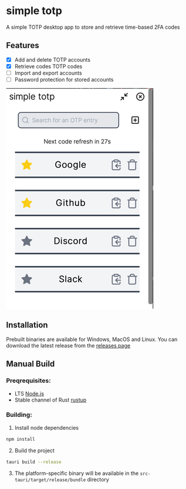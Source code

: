 # simple totp

A simple TOTP desktop app to store and retrieve time-based 2FA codes

## Features
- [x] Add and delete TOTP accounts
- [x] Retrieve codes TOTP codes
- [ ] Import and export accounts
- [ ] Password protection for stored accounts

![img.png](.github/assets/img.png)
## Installation
Prebuilt binaries are available for Windows, MacOS and Linux. You can download the latest release from the [releases page](https://github.com/aesthetic0001/totp/releases/latest)

## Manual Build

### Preqrequisites:
- LTS [Node.js](https://nodejs.org/en/download/)
- Stable channel of Rust [rustup](https://rustup.rs/)

### Building:
1. Install node dependencies
```bash
npm install
```
2. Build the project
```bash
tauri build --release
```
3. The platform-specific binary will be available in the `src-tauri/target/release/bundle` directory